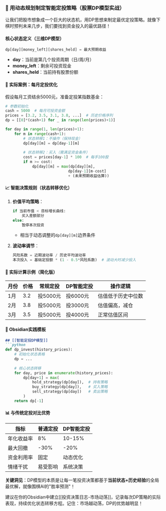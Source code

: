 
### 🚀 用动态规划制定智能定投策略（股票DP模型实战）

让我们把股市想象成一个巨大的状态机，用DP思想来制定最优定投策略。就像下棋时预判未来几步，我们要找到资金投入的最优路径！

#### 核心状态定义（三维DP模型）
```python
dp[day][money_left][shares_held] = 最大预期收益
```
- **day**：当前是第几个投资周期（日/周/月）
- **money_left**：剩余可投资现金
- **shares_held**：当前持有股票份额

#### 🌰 实际案例：每月定投优化
假设每月工资结余5000元，准备定投某指数基金：

```python
# 参数初始化
cash = 5000  # 每月可投资金额
prices = [3.2, 3.5, 3.1, 3.8, ...]  # 历史价格序列
dp = [[0]*(cash+1) for _ in range(len(prices)+1)]

for day in range(1, len(prices)+1):
    for m in range(cash+1):
        # 状态转移1：不操作（保持现金）
        dp[day][m] = dp[day-1][m]
        
        # 状态转移2：买入（需满足资金条件）
        cost = prices[day-1] * 100  # 每手100股
        if m >= cost:
            dp[day][m] = max(dp[day][m], 
                            dp[day-1][m-cost] 
                            + (未来预期收益估算))
```

#### 📈 智能决策规则（状态转移优化）
1. **价值平均策略**：
   ```python
   if 当前市值 < 目标增长曲线:
       买入差额部分
   else:
       暂停本次投资
   ```
   - 相当于动态调整的`dp[day][m]`边界条件

2. **波动率调节**：
   ```python
   风险系数 = 近期波动率 / 历史平均波动率
   本次投入 = 基础定投额 * (1 - 0.5*风险系数)  # 波动大时减少投入
   ```

#### 🧮 实际计算示例（简化版）
| 月份 | 价格 | 常规定投 | DP智能定投 | 操作逻辑 |
|------|------|---------|------------|----------|
| 1月 | 3.2 | 投5000元 | 投6000元 | 估值低于历史中位数 |
| 2月 | 3.8 | 投5000元 | 投3000元 | 估值偏高，减仓 |
| 3月 | 3.5 | 投5000元 | 投4000元 | 正常估值区间 |

#### 💾 Obsidian实践模板
```markdown
## [[智能定投DP模型]]
```python
def dp_invest(history_prices):
    # 初始化状态表格
    dp = ... 
    
    # 核心状态转移
    for day, price in enumerate(history_prices):
        dp[day+1] = max(
            hold_strategy(dp[day]),  # 持有策略
            buy_strategy(dp[day]),   # 买入策略
            sell_strategy(dp[day])   # 卖出策略
        )
    return dp[-1]
```

#### 📊 与传统定投对比优势
| 指标          | 普通定投 | DP智能定投 |
|---------------|----------|------------|
| 年化收益率    | 8%       | 10-15%     |
| 最大回撤      | -30%     | -20%       |
| 资金利用率    | 固定     | 动态优化   |
| 情绪干扰      | 易受影响 | 系统决策   |

**关键洞见**：DP模型的本质是让每一笔投资决策都基于**当前状态+历史经验**的全局最优解，就像围棋AI的"胜率预测"！

建议在你的Obsidian中建立[[投资决策日志-市场动荡]]，记录每次DP策略的实际表现，持续优化状态转移方程。记住：市场越动荡，DP的优势越明显！